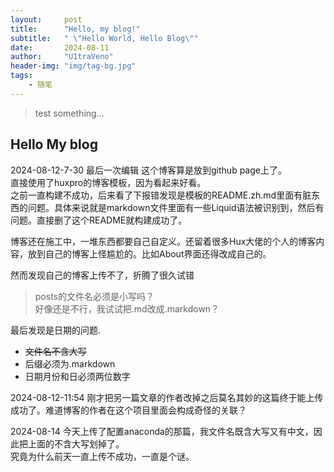 ```yaml
---
layout:     post
title:      "Hello, my blog!"
subtitle:   " \"Hello World, Hello Blog\""
date:       2024-08-11
author:     "U1traVeno"
header-img: "img/tag-bg.jpg"
tags:
    - 随笔
---
```


> test something... 

## Hello My blog

2024-08-12-7-30 最后一次编辑
这个博客算是放到github page上了。  
直接使用了huxpro的博客模板，因为看起来好看。  
之前一直构建不成功，后来看了下报错发现是模板的README.zh.md里面有脏东西的问题。具体来说就是markdown文件里面有一些Liquid语法被识别到，然后有问题。直接删了这个README就构建成功了。

博客还在施工中，一堆东西都要自己自定义。还留着很多Hux大佬的个人的博客内容，放到自己的博客上怪尴尬的。比如About界面还得改成自己的。  

然而发现自己的博客上传不了，折腾了很久试错

> posts的文件名必须是小写吗？  
好像还是不行，我试试把.md改成.markdown？

最后发现是日期的问题.  
- ~~文件名不含大写~~
- 后缀必须为.markdown
- 日期月份和日必须两位数字

2024-08-12-11:54 刚才把另一篇文章的作者改掉之后莫名其妙的这篇终于能上传成功了。难道博客的作者在这个项目里面会构成奇怪的关联？

2024-08-14 今天上传了配置anaconda的那篇，我文件名既含大写又有中文，因此把上面的不含大写划掉了。  
究竟为什么前天一直上传不成功，一直是个谜。
